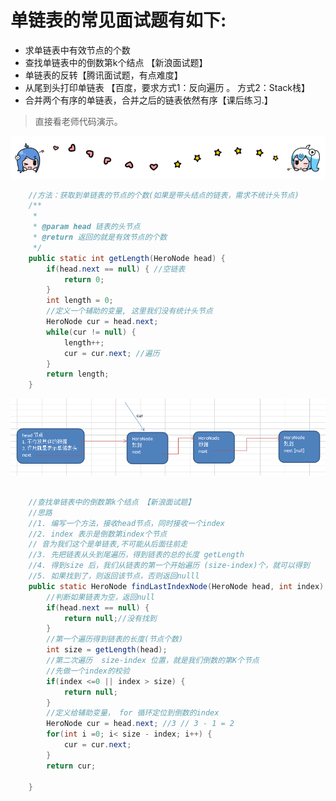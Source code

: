 

# 单链表的常见面试题有如下:
- 求单链表中有效节点的个数
- 查找单链表中的倒数第k个结点 【新浪面试题】
- 单链表的反转【腾讯面试题，有点难度】
- 从尾到头打印单链表 【百度，要求方式1：反向遍历 。 方式2：Stack栈】
- 合并两个有序的单链表，合并之后的链表依然有序【课后练习.】

>直接看老师代码演示。


![哔哩哔哩动画](../img/bilibili_line.png)



```java
	//方法：获取到单链表的节点的个数(如果是带头结点的链表，需求不统计头节点)
	/**
	 *
	 * @param head 链表的头节点
	 * @return 返回的就是有效节点的个数
	 */
	public static int getLength(HeroNode head) {
		if(head.next == null) { //空链表
			return 0;
		}
		int length = 0;
		//定义一个辅助的变量, 这里我们没有统计头节点
		HeroNode cur = head.next;
		while(cur != null) {
			length++;
			cur = cur.next; //遍历
		}
		return length;
	}
```

![img](../img/QQ截图20210219140043.png)


```java

	//查找单链表中的倒数第k个结点 【新浪面试题】
	//思路
	//1. 编写一个方法，接收head节点，同时接收一个index
	//2. index 表示是倒数第index个节点
    // 音为我们这个是单链表,不可能从后面往前走
	//3. 先把链表从头到尾遍历，得到链表的总的长度 getLength
	//4. 得到size 后，我们从链表的第一个开始遍历 (size-index)个，就可以得到
	//5. 如果找到了，则返回该节点，否则返回nulll
	public static HeroNode findLastIndexNode(HeroNode head, int index) {
		//判断如果链表为空，返回null
		if(head.next == null) {
			return null;//没有找到
		}
		//第一个遍历得到链表的长度(节点个数)
		int size = getLength(head);
		//第二次遍历  size-index 位置，就是我们倒数的第K个节点
		//先做一个index的校验
		if(index <=0 || index > size) {
			return null;
		}
		//定义给辅助变量， for 循环定位到倒数的index
		HeroNode cur = head.next; //3 // 3 - 1 = 2
		for(int i =0; i< size - index; i++) {
			cur = cur.next;
		}
		return cur;

	}

```








